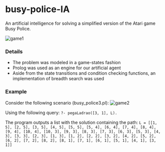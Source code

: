 # busy-police-IA

An artificial intelligence for solving a simplified version of the Atari game Busy Police.

![game1](https://i.imgur.com/1y2S1I5.png)

### Details

  - The problem was modeled in a game-states fashion
  - Prolog was used as an engine for our artificial agent
  - Aside from the state transitions and condition checking functions, an implementation of breadth search was used
  
### Example

Consider the following scenario (busy_police3.pl):
![game2](https://i.imgur.com/Feunzqw.png)

Using the following query:
```?- pegaLadrao([3, 1], L).```

The program outputs a list with the solution containing the path:
```L = [[1, 5], [2, 5], [3, 5], [4, 5], [5, 5], [5, 4], [6, 4], [7, 4], [8, 4], [9, 4], [10, 4], [10, 3], [9, 3], [8, 3], [7, 3], [6, 3], [5, 3], [4, 3], [3, 3], [2, 3], [1, 3], [1, 2], [2, 2], [3, 2], [4, 2], [5, 2], [6, 2], [7, 2], [8, 2], [8, 1], [7, 1], [6, 1], [5, 1], [4, 1], [3, 1]]```
